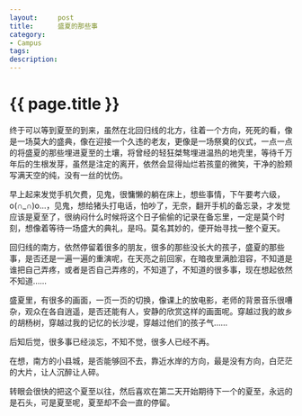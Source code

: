 ```yaml
---
layout:     post
title:      盛夏的那些事
category:   
- Campus
tags: 
description: 
---
```


{{ page.title }}
================   

终于可以等到夏至的到来，虽然在北回归线的北方，往着一个方向，死死的看，像是一场莫大的盛典，像在迎接一个久违的老友，更像是一场祭奠的仪式，一点一点的将盛夏的那些埋进夏至的土壤，将曾经的轻狂桀骜埋进温热的地壳里，等待千万年后的生根发芽，虽然是注定的离开，依然会显得灿烂若孩童的微笑，干净的脸颊写满天空的纯，没有一丝的忧伤。

早上起来发觉手机欠费，见鬼，很慵懒的躺在床上，想些事情，下午要考六级，o(∩_∩)o...，见鬼，想给猪头打电话，怕吵了，无奈，翻开手机的备忘录，才发觉应该是夏至了，很纳闷什么时候将这个日子偷偷的记录在备忘里，一定是莫个时刻，想像着等待一场盛大的典礼，是吗。莫名其妙的，便开始寻找一整个夏天。

回归线的南方，依然停留着很多的朋友，很多的那些没长大的孩子，盛夏的那些事，是否还是一遍一遍的重演呢，在天亮之前回家，在暗夜里满脸泪容，不知道是谁把自己弄疼，或者是否自己弄疼的，不知道了，不知道的很多事，现在想起依然不知道……

盛夏里，有很多的画面，一页一页的切换，像课上的放电影，老师的背景音乐很嘈杂，观众在各自逍遥，是否还能有人，安静的欣赏这样的画面呢。穿越过我的故乡的胡杨树，穿越过我的记忆的长沙堤，穿越过他们的孩子气……

后知后觉，很多事已经淡忘，不知不觉，很多人已经不再。

在想，南方的小县城，是否能够回不去，靠近水岸的方向，最是没有方向，白茫茫的大片，让人沉醉让人碎。

转眼会很快的把这个夏至以往，然后喜欢在第二天开始期待下一个的夏至，永远的是石头，可是夏至呢，夏至却不会一直的停留。
